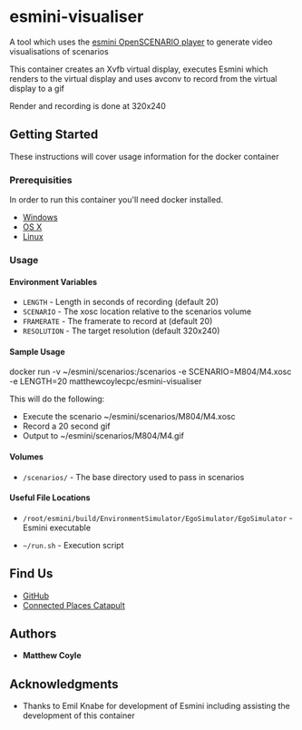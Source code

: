 # esmini-visualiser
A tool which uses the [esmini OpenSCENARIO player](http://github.com/esmini/esmini) to generate video visualisations of scenarios

This container creates an Xvfb virtual display, executes Esmini which renders to the virtual display and uses avconv to record from the virtual display to a gif

Render and recording is done at 320x240

## Getting Started

These instructions will cover usage information for the docker container 

### Prerequisities


In order to run this container you'll need docker installed.

* [Windows](https://docs.docker.com/windows/started)
* [OS X](https://docs.docker.com/mac/started/)
* [Linux](https://docs.docker.com/linux/started/)

### Usage

#### Environment Variables

* `LENGTH` - Length in seconds of recording (default 20)
* `SCENARIO` - The xosc location relative to the scenarios volume
* `FRAMERATE` - The framerate to record at (default 20)
* `RESOLUTION` - The target resolution (default 320x240)

#### Sample Usage

docker run -v ~/esmini/scenarios:/scenarios -e SCENARIO=M804/M4.xosc -e LENGTH=20 matthewcoylecpc/esmini-visualiser

This will do the following:
* Execute the scenario ~/esmini/scenarios/M804/M4.xosc
* Record a 20 second gif
* Output to ~/esmini/scenarios/M804/M4.gif


#### Volumes

* `/scenarios/` - The base directory used to pass in scenarios

#### Useful File Locations

* `/root/esmini/build/EnvironmentSimulator/EgoSimulator/EgoSimulator` - Esmini executable
  
* `~/run.sh` - Execution script

## Find Us

* [GitHub](https://github.com/matthewcoyle-cpc)
* [Connected Places Catapult](https://cp.catapult.org.uk/)

## Authors

* **Matthew Coyle**

## Acknowledgments

* Thanks to Emil Knabe for development of Esmini including assisting the development of this container
